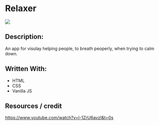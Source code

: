 # Relaxer

![](relaxer.gif)

## Description:

An app for visulay helping people, to breath peoperly, when trying to calm down.

## Written With:

* HTML
* CSS
* Vanilla JS

## Resources / credit

https://www.youtube.com/watch?v=l-1ZrU6avzI&t=0s